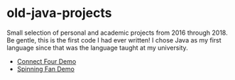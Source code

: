 # old-java-projects
 
Small selection of personal and academic projects from 2016 through 2018. Be gentle, this is the first code I had ever written! I chose Java as my first language since that was the language taught at my university.

- [Connect Four Demo](https://carmancater.github.io/ConnectFour/)
- [Spinning Fan Demo](https://carmancater.github.io/SpinningFan/)